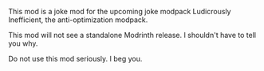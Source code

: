 This mod is a joke mod for the upcoming joke modpack Ludicrously Inefficient, the anti-optimization modpack.

This mod will not see a standalone Modrinth release. I shouldn't have to tell you why.

Do not use this mod seriously. I beg you.